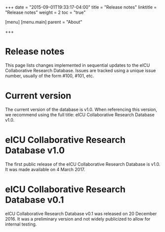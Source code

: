 +++
date = "2015-09-01T19:33:17-04:00"
title = "Release notes"
linktitle = "Release notes"
weight = 2
toc = "true"

[menu]
  [menu.main]
    parent = "About"

+++

# Release notes

This page lists changes implemented in sequential updates to the eICU Collaborative Research Database. Issues are tracked using a unique issue number, usually of the form #100, #101, etc.

# Current version

The current version of the database is v1.0. When referencing this version, we recommend using the full title: eICU Collaborative Research Database v1.0.

# eICU Collaborative Research Database v1.0

The first public release of the eICU Collaborative Research Database is v1.0. It was made available on 4 March 2017. 

# eICU Collaborative Research Database v0.1

eICU Collaborative Research Database v0.1 was released on 20 December 2016. It was a preliminary version and not widely publicized to allow for internal testing.
